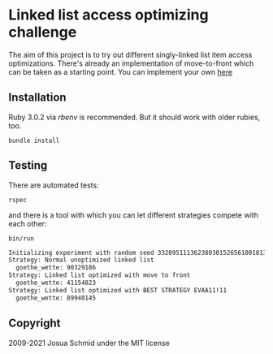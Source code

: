 # Linked list access optimizing challenge

The aim of this project is to try out different singly-linked list item access
optimizations. There's already an implementation of move-to-front which can be
taken as a starting point. You can implement your own [here](lib/strategies/your_own_strategy.rb)

## Installation

Ruby 3.0.2 via *rbenv* is recommended. But it should work with older rubies,
too.

    bundle install

## Testing

There are automated tests:

    rspec

and there is a tool with which you can let different strategies compete with
each other:

    bin/run

```sh
Initializing experiment with random seed 332095111362380301526561001813048765481
Strategy: Normal unoptimized linked list
  goethe_wette: 90329186
Strategy: Linked list optimized with move to front
  goethe_wette: 41154823
Strategy: Linked list optimized with BEST STRATEGY EVAA11!11
  goethe_wette: 89940145
```

## Copyright

2009-2021 Josua Schmid under the MIT license
